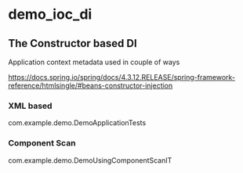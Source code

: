 # demo_ioc_di

## The Constructor based DI

Application context metadata used in couple of ways

https://docs.spring.io/spring/docs/4.3.12.RELEASE/spring-framework-reference/htmlsingle/#beans-constructor-injection


### XML based

com.example.demo.DemoApplicationTests


### Component Scan

com.example.demo.DemoUsingComponentScanIT
